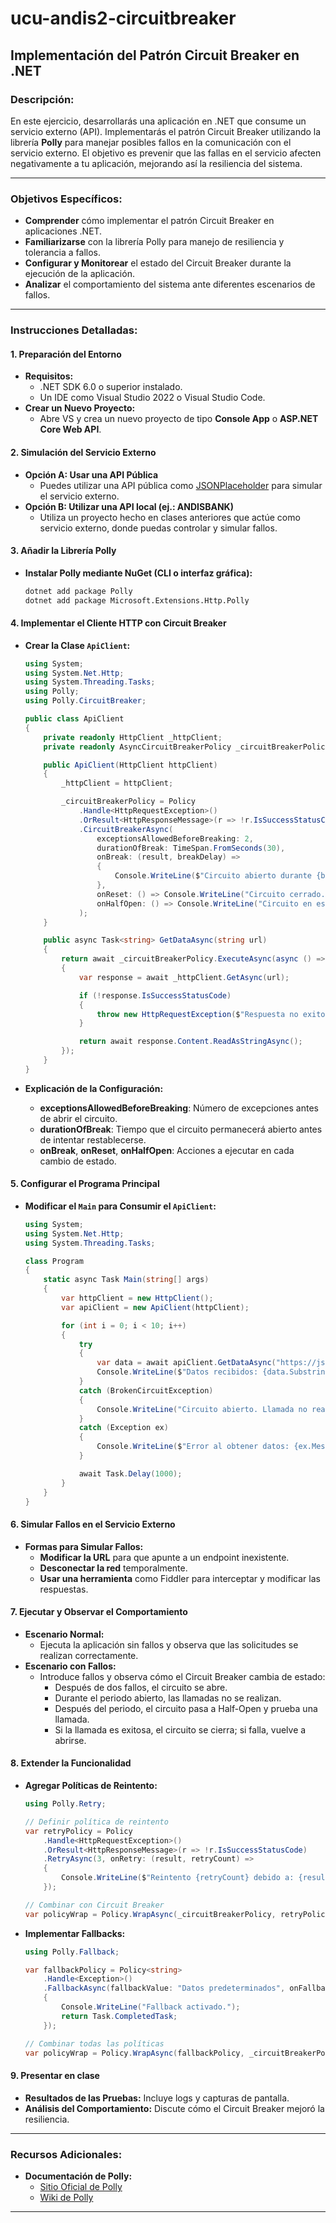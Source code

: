 # ucu-andis2-circuitbreaker

**Implementación del Patrón Circuit Breaker en .NET**
---

### **Descripción:**

En este ejercicio, desarrollarás una aplicación en .NET que consume un servicio externo (API). Implementarás el patrón Circuit Breaker utilizando la librería **Polly** para manejar posibles fallos en la comunicación con el servicio externo. El objetivo es prevenir que las fallas en el servicio afecten negativamente a tu aplicación, mejorando así la resiliencia del sistema.

---

### **Objetivos Específicos:**

- **Comprender** cómo implementar el patrón Circuit Breaker en aplicaciones .NET.
- **Familiarizarse** con la librería Polly para manejo de resiliencia y tolerancia a fallos.
- **Configurar y Monitorear** el estado del Circuit Breaker durante la ejecución de la aplicación.
- **Analizar** el comportamiento del sistema ante diferentes escenarios de fallos.

---

### **Instrucciones Detalladas:**

#### **1. Preparación del Entorno**

- **Requisitos:**
  - .NET SDK 6.0 o superior instalado.
  - Un IDE como Visual Studio 2022 o Visual Studio Code.
- **Crear un Nuevo Proyecto:**
  - Abre VS y crea un nuevo proyecto de tipo **Console App** o **ASP.NET Core Web API**.

#### **2. Simulación del Servicio Externo**

- **Opción A: Usar una API Pública**
  - Puedes utilizar una API pública como [JSONPlaceholder](https://jsonplaceholder.typicode.com/) para simular el servicio externo.
- **Opción B: Utilizar una API local (ej.: ANDISBANK)**
  - Utiliza un proyecto hecho en clases anteriores que actúe como servicio externo, donde puedas controlar y simular fallos.

#### **3. Añadir la Librería Polly**

- **Instalar Polly mediante NuGet (CLI o interfaz gráfica):**

  ```bash
  dotnet add package Polly
  dotnet add package Microsoft.Extensions.Http.Polly
  ```

#### **4. Implementar el Cliente HTTP con Circuit Breaker**

- **Crear la Clase `ApiClient`:**

  ```csharp
  using System;
  using System.Net.Http;
  using System.Threading.Tasks;
  using Polly;
  using Polly.CircuitBreaker;

  public class ApiClient
  {
      private readonly HttpClient _httpClient;
      private readonly AsyncCircuitBreakerPolicy _circuitBreakerPolicy;

      public ApiClient(HttpClient httpClient)
      {
          _httpClient = httpClient;

          _circuitBreakerPolicy = Policy
              .Handle<HttpRequestException>()
              .OrResult<HttpResponseMessage>(r => !r.IsSuccessStatusCode)
              .CircuitBreakerAsync(
                  exceptionsAllowedBeforeBreaking: 2,
                  durationOfBreak: TimeSpan.FromSeconds(30),
                  onBreak: (result, breakDelay) =>
                  {
                      Console.WriteLine($"Circuito abierto durante {breakDelay.TotalSeconds} segundos debido a: {result.Exception?.Message ?? result.Result.ReasonPhrase}");
                  },
                  onReset: () => Console.WriteLine("Circuito cerrado. Operaciones normales resumidas."),
                  onHalfOpen: () => Console.WriteLine("Circuito en estado Half-Open. Probando la siguiente llamada.")
              );
      }

      public async Task<string> GetDataAsync(string url)
      {
          return await _circuitBreakerPolicy.ExecuteAsync(async () =>
          {
              var response = await _httpClient.GetAsync(url);

              if (!response.IsSuccessStatusCode)
              {
                  throw new HttpRequestException($"Respuesta no exitosa: {(int)response.StatusCode} {response.ReasonPhrase}");
              }

              return await response.Content.ReadAsStringAsync();
          });
      }
  }
  ```

- **Explicación de la Configuración:**
  - **exceptionsAllowedBeforeBreaking**: Número de excepciones antes de abrir el circuito.
  - **durationOfBreak**: Tiempo que el circuito permanecerá abierto antes de intentar restablecerse.
  - **onBreak**, **onReset**, **onHalfOpen**: Acciones a ejecutar en cada cambio de estado.

#### **5. Configurar el Programa Principal**

- **Modificar el `Main` para Consumir el `ApiClient`:**

  ```csharp
  using System;
  using System.Net.Http;
  using System.Threading.Tasks;

  class Program
  {
      static async Task Main(string[] args)
      {
          var httpClient = new HttpClient();
          var apiClient = new ApiClient(httpClient);

          for (int i = 0; i < 10; i++)
          {
              try
              {
                  var data = await apiClient.GetDataAsync("https://jsonplaceholder.typicode.com/posts/1");
                  Console.WriteLine($"Datos recibidos: {data.Substring(0, 50)}...");
              }
              catch (BrokenCircuitException)
              {
                  Console.WriteLine("Circuito abierto. Llamada no realizada.");
              }
              catch (Exception ex)
              {
                  Console.WriteLine($"Error al obtener datos: {ex.Message}");
              }

              await Task.Delay(1000);
          }
      }
  }
  ```

#### **6. Simular Fallos en el Servicio Externo**

- **Formas para Simular Fallos:**
  - **Modificar la URL** para que apunte a un endpoint inexistente.
  - **Desconectar la red** temporalmente.
  - **Usar una herramienta** como Fiddler para interceptar y modificar las respuestas.

#### **7. Ejecutar y Observar el Comportamiento**

- **Escenario Normal:**
  - Ejecuta la aplicación sin fallos y observa que las solicitudes se realizan correctamente.
- **Escenario con Fallos:**
  - Introduce fallos y observa cómo el Circuit Breaker cambia de estado:
    - Después de dos fallos, el circuito se abre.
    - Durante el periodo abierto, las llamadas no se realizan.
    - Después del periodo, el circuito pasa a Half-Open y prueba una llamada.
    - Si la llamada es exitosa, el circuito se cierra; si falla, vuelve a abrirse.

#### **8. Extender la Funcionalidad**

- **Agregar Políticas de Reintento:**

  ```csharp
  using Polly.Retry;

  // Definir política de reintento
  var retryPolicy = Policy
      .Handle<HttpRequestException>()
      .OrResult<HttpResponseMessage>(r => !r.IsSuccessStatusCode)
      .RetryAsync(3, onRetry: (result, retryCount) =>
      {
          Console.WriteLine($"Reintento {retryCount} debido a: {result.Exception?.Message ?? result.Result.ReasonPhrase}");
      });

  // Combinar con Circuit Breaker
  var policyWrap = Policy.WrapAsync(_circuitBreakerPolicy, retryPolicy);
  ```

- **Implementar Fallbacks:**

  ```csharp
  using Polly.Fallback;

  var fallbackPolicy = Policy<string>
      .Handle<Exception>()
      .FallbackAsync(fallbackValue: "Datos predeterminados", onFallbackAsync: ex =>
      {
          Console.WriteLine("Fallback activado.");
          return Task.CompletedTask;
      });

  // Combinar todas las políticas
  var policyWrap = Policy.WrapAsync(fallbackPolicy, _circuitBreakerPolicy, retryPolicy);
  ```

#### **9. Presentar en clase**
  - **Resultados de las Pruebas:** Incluye logs y capturas de pantalla.
  - **Análisis del Comportamiento:** Discute cómo el Circuit Breaker mejoró la resiliencia.
---

### **Recursos Adicionales:**

- **Documentación de Polly:**
  - [Sitio Oficial de Polly](https://github.com/App-vNext/Polly)
  - [Wiki de Polly](https://github.com/App-vNext/Polly/wiki)
---
